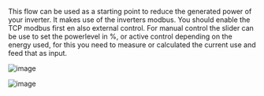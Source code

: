 This flow can be used as a starting point to reduce the generated power of your inverter.
It makes use of the inverters modbus. You should enable the TCP modbus first en also external control.
For manual control the slider can be use to set the powerlevel in %,
or active control depending on the energy used, for this you need to measure or calculated the current use and feed that as input.

![image](https://github.com/hansvanlin/SMA-Tripower-5.0---Acitive-Power-Control/assets/108009649/96f105f3-de42-4f0c-b56f-d3e5ef26520d)

![image](https://github.com/hansvanlin/SMA-Tripower-5.0---Acitive-Power-Control/assets/108009649/70224486-1d30-4ba0-a450-6662912a9293)


